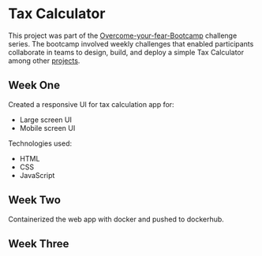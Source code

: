 # Tax Calculator

This project was part of the <a href="https://www.meliora.co.ke/articles/nvrjgtnsgh5ophs6mm">Overcome-your-fear-Bootcamp</a> challenge series. The bootcamp involved weekly challenges that enabled participants collaborate in teams to design, build, and deploy a simple Tax Calculator among other <a href="#">projects</a>.

## Week One

Created a responsive UI for tax calculation app for:

- Large screen UI
- Mobile screen UI <br/>

Technologies used:

- HTML
- CSS
- JavaScript

## Week Two

Containerized the web app with docker and pushed to dockerhub.

## Week Three
